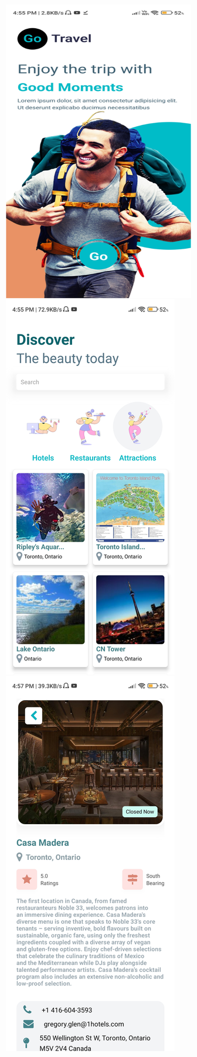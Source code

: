 <img src="assets\1.jpg" width="600" height="800"/>
<br/>
<img src="assets\2.jpg"/>
<br/>
<img src="assets\3.jpg"/>
